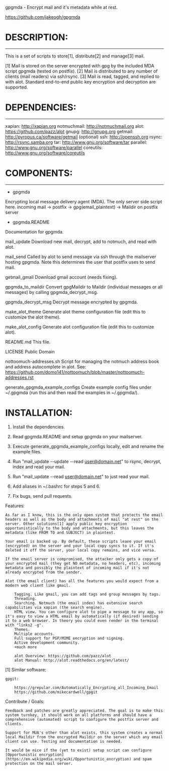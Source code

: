 gpgmda - Encrypt mail and it's metadata while at rest.

https://github.com/jakeogh/gpgmda

# DESCRIPTION:
-------------------------
This is a set of scripts to store[1], distribute[2] and manage[3] mail.

[1] Mail is stored on the server encrypted with gpg by the included MDA script gpgmda (tested on postfix).
[2] Mail is distributed to any number of clients (mail readers) via ssh/rsync.
[3] Mail is read, tagged, and replied to with alot. Standard end-to-end public key encryption and decryption are supported.


# DEPENDENCIES:
-------------------------
 xapian: http://xapian.org
 notmuchmail: http://notmuchmail.org
 alot: https://github.com/pazz/alot
 gnupg: http://gnupg.org
 getmail: http://pyropus.ca/software/getmail (optional)
 ssh: http://openssh.org
 rsync: http://rsync.samba.org
 tar: http://www.gnu.org/software/tar
 parallel: http://www.gnu.org/software/parallel
 coreutils: http://www.gnu.org/software/coreutils


# COMPONENTS:
-------------------------
 * gpgmda

 Encrypting local message delivery agent (MDA). The only server side script here.
 incoming mail -> postfix -> gpg(email_plaintext) -> Maildir on postfix server

* gpgmda.README

 Documentation for gpgmda.

mail_update
 Download new mail, decrypt, add to notmuch, and read with alot.

mail_send
 Called by alot to send message via ssh through the mailserver hosting gpgmda. Note this determines the user that postfix uses to send mail.

getmail_gmail
 Download gmail account (needs fixing).

gpgmda_to_maildir
 Convert gpgMaildir to Maildir (individual messages or all messages) by calling gpgmda_decrypt_msg.
	
gpgmda_decrypt_msg
 Decrypt message encrypted by gpgmda.

make_alot_theme
 Generate alot theme configuration file (edit this to customize the alot theme).

make_alot_config
 Generate alot configuration file (edit this to customize alot).

README.md
 This file.

LICENSE	
 Public Domain

nottoomuch-addresses.sh
 Script for managing the notmuch address book and address autocomplete in alot.
 See: https://github.com/domo141/nottoomuch/blob/master/nottoomuch-addresses.rst

generate_gpgmda_example_configs
 Create example config files under ~/.gpgmda (run this and then read the examples in ~/.gpgmda/).


# INSTALLATION:

1. Install the dependencies.

2. Read gpgmda.README and setup gpgmda on your mailserver.

3. Execute generate_gpgmda_example_configs locally, edit and rename the example files.

4. Run "mail_update --update --read user@domain.net" to rsync, decrypt, index and read your mail.

5. Run "mail_update --read user@domain.net" to just read your mail.

6. Add aliases in ~/.bashrc for steps 5 and 6.

7. Fix bugs, send pull requests.


Features:

	As far as I know, this is the only open system that protects the email headers as well as the body and attachments of mail "at rest" on the server. Other solutions[1] apply public key encryption opportunistically to the body and attachments, but this leaves the metadata (like FROM TO and SUBJECT) in plaintext.

	Your email is backed up. By default, these scripts leave your email (encrypted) on the server and your local copy syncs to it. If it's deleted it off the server, your local copy remains, and vice versa.

	If the email server is compromised, the attacker only gets a copy of your encrypted mail (they get NO metadata, no headers, etc), incoming metadata and possibly the plaintext of incoming mail if it's not already encrypted from the sender.

	Alot (the email client) has all the features you would expect from a modern web client like gmail.

		Tagging. Like gmail, you can add tags and group messages by tags.
		Threading.
		Searching. Notmuch (the email index) has extensive search capabilities via xapian (the search engine).
		HTML view. You can configure alot to pipe a message to any app, so it's easy to view a HTML email by automatically (if desired) sending it to a web browser. In theory you could even render in the terminal with "links2 -g".
		Themes.
		Multiple accounts.
		Full support for PGP/MIME encryption and signing.
		Active development community.
		+much more

		alot Overview: https://github.com/pazz/alot
		alot Manual: http://alot.readthedocs.org/en/latest/



[1] Similar software:

	gpgit:

		https://grepular.com/Automatically_Encrypting_all_Incoming_Email
		https://github.com/mikecardwell/gpgit

	

	

Contribute / Goals:

	Feedback and patches are greatly appreciated. The goal is to make this system turnkey, it should work on all platforms and should have a comprehensive (automated) script to configure the postfix server and clients.

	Support for MUA's other than alot exists, this system creates a normal local Maildir from the encrypted Maildir on the server which any email client can use. Testing and documentation is needed.

	It would be nice if the (yet to exist) setup script can configure [Opportunistic encryption](https://en.wikipedia.org/wiki/Opportunistic_encryption) and spam protection on the mail server.
